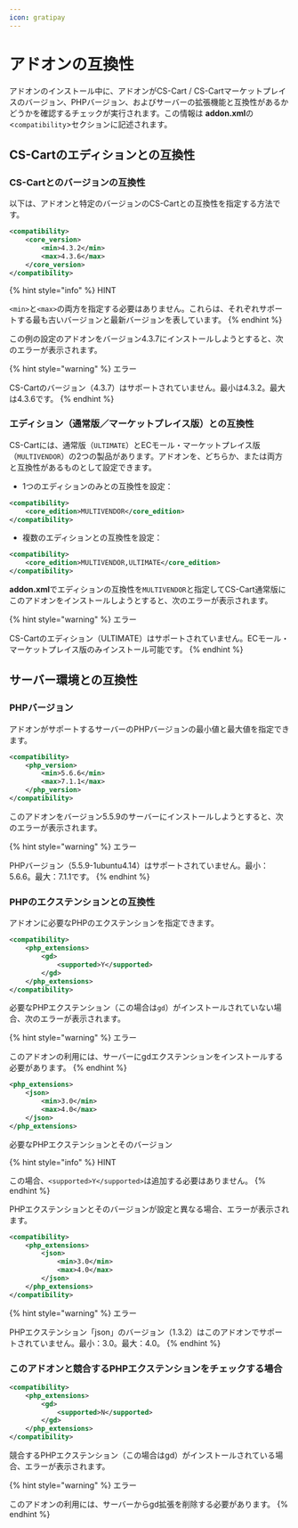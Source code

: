 ```yaml
---
icon: gratipay
---
```


# アドオンの互換性

アドオンのインストール中に、アドオンがCS-Cart / CS-Cartマーケットプレイスのバージョン、PHPバージョン、およびサーバーの拡張機能と互換性があるかどうかを確認するチェックが実行されます。この情報は **addon.xml**の<`compatibility`>セクションに記述されます。

## CS-Cartのエディションとの互換性

### CS-Cartとのバージョンの互換性

以下は、アドオンと特定のバージョンのCS-Cartとの互換性を指定する方法です。

```xml
<compatibility>
    <core_version>
        <min>4.3.2</min>
        <max>4.3.6</max>
    </core_version>
</compatibility>
```

{% hint style="info" %}
HINT

`<min>`と`<max>`の両方を指定する必要はありません。これらは、それぞれサポートする最も古いバージョンと最新バージョンを表しています。
{% endhint %}

この例の設定のアドオンをバージョン4.3.7にインストールしようとすると、次のエラーが表示されます。

{% hint style="warning" %}
エラー

CS-Cartのバージョン（4.3.7）はサポートされていません。最小は4.3.2。最大は4.3.6です。
{% endhint %}

### エディション（通常版／マーケットプレイス版）との互換性

CS-Cartには、通常版（`ULTIMATE`）とECモール・マーケットプレイス版（`MULTIVENDOR`）の2つの製品があります。アドオンを、どちらか、または両方と互換性があるものとして設定できます。

* 1つのエディションのみとの互換性を設定：

```xml
<compatibility>
    <core_edition>MULTIVENDOR</core_edition>
</compatibility>
```

* 複数のエディションとの互換性を設定：

```xml
<compatibility>
    <core_edition>MULTIVENDOR,ULTIMATE</core_edition>
</compatibility>
```

**addon.xml**でエディションの互換性を`MULTIVENDOR`と指定してCS-Cart通常版にこのアドオンをインストールしようとすると、次のエラーが表示されます。

{% hint style="warning" %}
エラー

CS-Cartのエディション（ULTIMATE）はサポートされていません。ECモール・マーケットプレイス版のみインストール可能です。
{% endhint %}

## サーバー環境との互換性

### PHPバージョン

アドオンがサポートするサーバーのPHPバージョンの最小値と最大値を指定できます。

```xml
<compatibility>
    <php_version>
        <min>5.6.6</min>
        <max>7.1.1</max>
    </php_version>
</compatibility>
```

このアドオンをバージョン5.5.9のサーバーにインストールしようとすると、次のエラーが表示されます。

{% hint style="warning" %}
エラー

PHPバージョン（5.5.9-1ubuntu4.14）はサポートされていません。最小：5.6.6。最大：7.1.1です。
{% endhint %}

### PHPのエクステンションとの互換性

アドオンに必要なPHPのエクステンションを指定できます。

```xml
<compatibility>
    <php_extensions>
        <gd>
            <supported>Y</supported>
        </gd>
    </php_extensions>
</compatibility>
```

必要なPHPエクステンション（この場合は`gd`）がインストールされていない場合、次のエラーが表示されます。

{% hint style="warning" %}
エラー

このアドオンの利用には、サーバーにgdエクステンションをインストールする必要があります。
{% endhint %}

```xml
<php_extensions>
    <json>
        <min>3.0</min>
        <max>4.0</max>
    </json>
</php_extensions>
```

必要なPHPエクステンションとそのバージョン

{% hint style="info" %}
HINT

この場合、`<supported>Y</supported>`は追加する必要はありません。
{% endhint %}

PHPエクステンションとそのバージョンが設定と異なる場合、エラーが表示されます。

```xml
<compatibility>
    <php_extensions>
        <json>
            <min>3.0</min>
            <max>4.0</max>
        </json>
    </php_extensions>
</compatibility>
```

{% hint style="warning" %}
エラー

PHPエクステンション「json」のバージョン（1.3.2）はこのアドオンでサポートされていません。最小：3.0。最大：4.0。
{% endhint %}

### このアドオンと競合するPHPエクステンションをチェックする場合

```xml
<compatibility>
    <php_extensions>
        <gd>
            <supported>N</supported>
        </gd>
    </php_extensions>
</compatibility>
```

競合するPHPエクステンション（この場合はgd）がインストールされている場合、エラーが表示されます。

{% hint style="warning" %}
エラー

このアドオンの利用には、サーバーからgd拡張を削除する必要があります。
{% endhint %}
